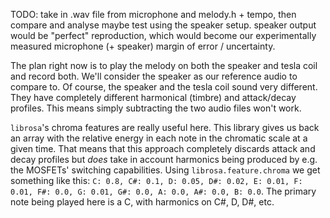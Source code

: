 TODO:
take in .wav file from microphone and melody.h + tempo, then compare and analyse
maybe test using the speaker setup. speaker output would be "perfect" reproduction, which would become our experimentally measured microphone (+ speaker) margin of error / uncertainty.

The plan right now is to play the melody on both the speaker and tesla coil and record both. We'll consider the speaker as our reference audio to compare to. Of course, the speaker and the tesla coil sound very different. They have completely different harmonical (timbre) and attack/decay profiles. This means simply subtracting the two audio files won't work. 

`librosa`'s chroma features are really useful here. This library gives us back an array with the relative energy in each note in the chromatic scale at a given time. That means that this approach completely discards attack and decay profiles but *does* take in account harmonics being produced by e.g. the MOSFETs' switching capabilities. Using `librosa.feature.chroma` we get something like this: `C: 0.8, C#: 0.1, D: 0.05, D#: 0.02, E: 0.01, F: 0.01, F#: 0.0, G: 0.01, G#: 0.0, A: 0.0, A#: 0.0, B: 0.0`. The primary note being played here is a C, with harmonics on C#, D, D#, etc.